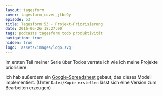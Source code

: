 ```yaml
---
layout: tagesform
cover: tagesform_cover_jtbc9y
episode: 53
title: Tagesform 53 - Projekt-Priorisierung 
date: 2016-06-26 18:27:00
tags: podcasts tagesform todo produktivität
navigation: true
hidden: true
logo: 'assets/images/logo.svg'
---
```


Im ersten Teil meiner Serie über Todos verrate ich wie ich
meine Projekte priorisiere.

<!-- more -->

Ich hab außerdem ein [Google-Spreadsheet](https://docs.google.com/spreadsheets/d/1x-Apjz45OorKjSbDYojW9GjfnudNJd2KBSYWNPcvUUw/edit?usp=sharing)
gebaut, das dieses Modell implementiert.
(Unter `Datei/Kopie erstellen` lässt sich eine Version zum Bearbeiten erzeugen)